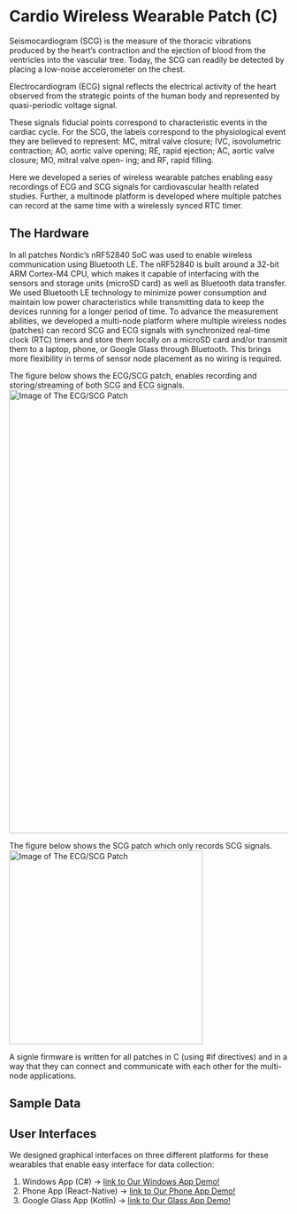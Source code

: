 # Cardio Wireless Wearable Patch (C)

Seismocardiogram (SCG) is the measure of the thoracic vibrations produced by the heart’s contraction and the ejection of blood from the ventricles into the vascular tree. Today, the SCG can readily be detected by placing a low-noise accelerometer on the chest. 

Electrocardiogram (ECG) signal reflects the electrical activity of the heart observed from the strategic points of the human body and represented by quasi-periodic voltage signal.

These signals fiducial points correspond to characteristic events in the cardiac cycle. For the SCG, the labels correspond to the physiological event they are believed to represent: MC, mitral valve closure; IVC, isovolumetric contraction; AO, aortic valve opening; RE, rapid ejection; AC, aortic valve closure; MO, mitral valve open- ing; and RF, rapid filling.

Here we developed a series of wireless wearable patches enabling easy recordings of ECG and SCG signals for cardiovascular health related studies. Further, a multinode platform is developed where multiple patches can record at the same time with a wirelessly synced RTC timer.

## The Hardware

In all patches Nordic’s nRF52840 SoC was used to enable wireless communication using Bluetooth LE. The nRF52840 is built around a 32-bit ARM Cortex-M4 CPU, which makes it capable of interfacing with the sensors and storage units (microSD card) as well as Bluetooth data transfer. We used Bluetooth LE technology to minimize power consumption and maintain low power characteristics while transmitting data to keep the devices running for a longer period of time. To advance the measurement abilities, we developed a multi-node platform where multiple wireless nodes (patches) can record SCG and ECG signals with synchronized real-time clock (RTC) timers and store them locally on a microSD card and/or transmit them to a laptop, phone, or Google Glass through Bluetooth. This brings more flexibility in terms of sensor node placement as no wiring is required.

The figure below shows the ECG/SCG patch, enables recording and storing/streaming of both SCG and ECG signals.\
<img src="https://github.com/mohnikbakht/Cardio_Wearable_Patch_Demo/blob/main/Images/ECG_SCG_Patch.png" alt="Image of The ECG/SCG Patch" width="800"/>

The figure below shows the SCG patch which only records SCG signals.
<img src="https://github.com/mohnikbakht/Cardio_Wearable_Patch_Demo/blob/main/Images/SCG%20patch.jpg" alt="Image of The ECG/SCG Patch" width="350"/>

A signle firmware is written for all patches in C (using #if directives) and in a way that they can connect and communicate with each other for the multi-node applications. 

## Sample Data

## User Interfaces

We designed graphical interfaces on three different platforms for these wearables that enable easy interface for data collection:
1) Windows App (C#) -> [link to Our Windows App Demo!](https://github.com/mohnikbakht/Windows_App_Demo)
2) Phone App (React-Native) -> [link to Our Phone App Demo!](https://github.com/mohnikbakht/React_Native_Phone_App_Demo)
3) Google Glass App (Kotlin) -> [link to Our Glass App Demo!](https://github.com/mohnikbakht/Google_Glass_App_Demo)
